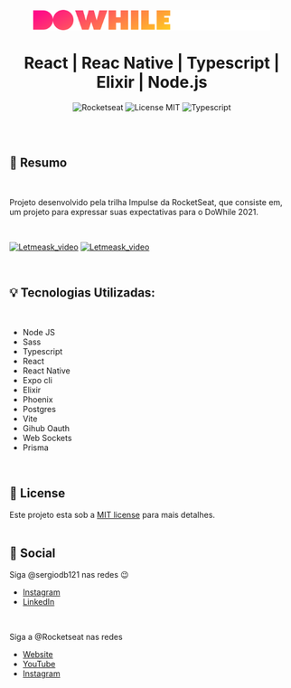 <br />
<br />
<h1 align="center">
  <img alt="DoWhile" src=".github/assets/logo.svg" width="420px" /> 
  <br />
  <br />
  React | Reac Native | Typescript | Elixir | Node.js  
</h1>

<p align="center">
  <img alt="Rocketseat" src="https://img.shields.io/badge/Created%20by%3A-Rocketseat-%236D5CCD" />
  <img alt="License MIT" src="https://img.shields.io/badge/License-MIT-%2398C611" />
  <img alt="Typescript" src="https://img.shields.io/badge/Main%20lenguage-Typescript-%232F74C0" /> <br />
</p> 
<br />
<br />

## :bookmark: Resumo
<br />

 
Projeto desenvolvido pela trilha Impulse da RocketSeat, que consiste em, um projeto para expressar suas expectativas para o DoWhile 2021.

<br />

[![Letmeask_video](.github/assets/capa.jpg)](https://app.rocketseat.com.br/dashboard)
[![Letmeask_video](.github/assets/capa2.jpg)](https://app.rocketseat.com.br/dashboard)

<br />

## :bulb: Tecnologias Utilizadas:
<br />

- Node JS
- Sass
- Typescript
- React
- React Native
- Expo cli
- Elixir
- Phoenix
- Postgres
- Vite 
- Gihub Oauth
- Web Sockets
- Prisma


<br />

## :memo: License

Este projeto esta sob a [MIT license](LICENSE) para mais detalhes.
<br />
<br />

## :wave: Social

Siga @sergiodb121 nas redes :wink:
<br />

- [Instagram](https://www.instagram.com/sergiodb121/)
- [LinkedIn](https://www.linkedin.com/in/s%C3%A9rgio-damaceno-botelho-ab9a24184/)

<br />

Siga a @Rocketseat nas redes
<br />

- [Website](https://rocketseat.com.br/)
- [YouTube](https://www.youtube.com/channel/UCSfwM5u0Kce6Cce8_S72olg)
- [Instagram](https://www.instagram.com/rocketseat_oficial/?hl=pt-br)
